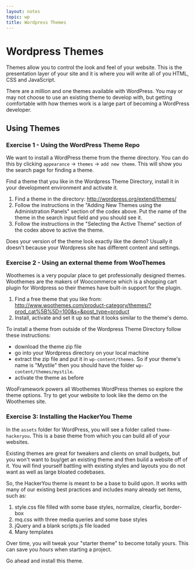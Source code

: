 ```yaml
---
layout: notes
topic: wp
title: Wordpress Themes
---
```


# Wordpress Themes

Themes allow you to control the look and feel of your website. This is the presentation layer of your site and it is where you will write all of you HTML, CSS and JavaScript.

There are a million and one themes available with WordPress. You may or may not choose to use an existing theme to develop with, but getting comfortable with how themes work is a large part of becoming a WordPress developer. 

## Using Themes

### Exercise 1 - Using the WordPress Theme Repo

We want to install a WordPress theme from the theme directory. You can do this by clicking `appearance` → `themes` → `add new theme`. This will show you the search page for finding a theme.

Find a theme that you like in the Wordpress Theme Directory, install it in your development environment and activate it.

1. Find a theme in the directory: http://wordpress.org/extend/themes/
2. Follow the instructions in the "Adding New Themes using the Administration Panels" section of the codex above. Put the name of the theme in the search input field and you should see it.
3. Follow the instructions in the "Selecting the Active Theme" section of the codex above to active the theme.

Does your version of the theme look exactly like the demo? Usually it doesn't because your Wordpress site has different content and settings. 

### Exercise 2 - Using an external theme from WooThemes

Woothemes is a very popular place to get professionally designed themes. Woothemes are the makers of Woocommerce which is a shopping cart plugin for Wordpress so their themes have built-in support for the plugin.

1. Find a free theme that you like from: http://www.woothemes.com/product-category/themes/?prod_cat%5B%5D=100&s=&post_type=product
2. Install, activate and set it up so that it looks similar to the theme's demo.

To install a theme from outside of the Wordpress Theme Directory follow these instructions:

* download the theme zip file
* go into your Wordpress directory on your local machine
* extract the zip file and put it in `wp-content/themes`. So if your theme's name is "Mystile" then you should have the folder `wp-content/themes/mystile`.
* activate the theme as before

WooFramework powers all Woothemes WordPress themes so explore the theme options. Try to get your website to look like the demo on the Woothemes site.

### Exercise 3: Installing the HackerYou Theme

In the `assets` folder for WordPress, you will see a folder called `theme-hackeryou`. This is a base theme from which you can build all of your websites. 

Existing themes are great for tweakers and clients on small budgets, but you won't want to buy/get an existing theme and then build a website off of it. You will find yourself battling with existing styles and layouts you do not want as well as large bloated codebases.


So, the HackerYou theme is meant to be a base to build upon. It works with many of our existing best practices and includes many already set items, such as:

1. style.css file filled with some base styles, normalize, clearfix, border-box
2. mq.css with three media queries and some base styles
3. jQuery and a blank scripts.js file loaded
4. Many templates 

Over time, you will tweak your "starter theme" to become totally yours. This can save you _hours_ when starting a project. 

Go ahead and install this theme.



<!-- garbo


## Developing Themes

Using pre-built themes will do for some projects but what if you want your own look? This is where we need to dive into theme development.

For this lesson you will be referring to the following codex:
http://codex.wordpress.org/Theme_Development

**Exercise 1**:
Start by look over the "Anatomy of a Theme" section in the codex to learn about the components of a theme.

The simplest way of modifying a theme is to use a child theme. Have a look at the Child Theme codex for more details: http://codex.wordpress.org/Child_Themes

Your task is to create a child theme to modify/tweak the default twenty thirteen theme. Your child theme can be just a stylesheet that modifies the look of the parent theme.

**Class Exercise**:

As a class we're going to explore the Twenty Thirteen theme folder. In groups of ~4 you will explore one part of the theme, read the comments, do research and present your findings to the class. 

Once all groups have presented we should have a better understanding of how the theme has been put together.

Sections to explore:

* index.php + content-*.php
* page.php + content-*.php
* single.php + content-*.php
* header.php & footer.php
* sidebar-main.php & sidebar.php
* search.php & archive.php
* comments.php, category.php, & tag.php

The following resources will be very handy:
* Codecademy PHP Track
* http://codex.wordpress.org/Template_Tags
* http://codex.wordpress.org/The_Loop

Consolidating exercise: combine the findings of all groups into one document.

-->